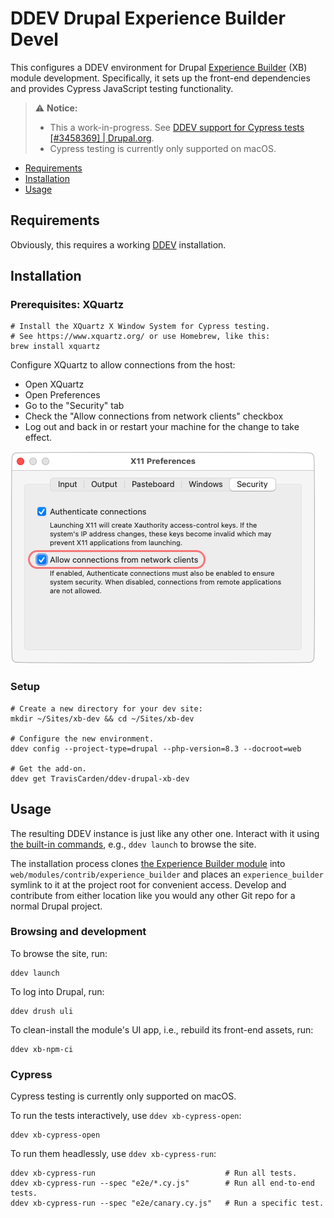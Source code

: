 # DDEV Drupal Experience Builder Devel

This configures a DDEV environment for Drupal [Experience Builder](https://www.drupal.org/project/experience_builder) (XB) module development. Specifically, it sets up the front-end dependencies and provides Cypress JavaScript testing functionality.

> ⚠️ **Notice:**
> - This a work-in-progress. See [DDEV support for Cypress tests [#3458369] | Drupal.org](https://www.drupal.org/project/experience_builder/issues/3458369).
> - Cypress testing is currently only supported on macOS.

- [Requirements](#requirements)
- [Installation](#installation)
- [Usage](#usage)

## Requirements

Obviously, this requires a working [DDEV](https://ddev.com/) installation.

## Installation

### Prerequisites: XQuartz

```shell
# Install the XQuartz X Window System for Cypress testing.
# See https://www.xquartz.org/ or use Homebrew, like this:
brew install xquartz
```

Configure XQuartz to allow connections from the host:

- Open XQuartz
- Open Preferences
- Go to the "Security" tab
- Check the "Allow connections from network clients" checkbox
- Log out and back in or restart your machine for the change to take effect.

![xquartz-settings.png](resources/xquartz-settings.png)

### Setup

```shell
# Create a new directory for your dev site:
mkdir ~/Sites/xb-dev && cd ~/Sites/xb-dev

# Configure the new environment.
ddev config --project-type=drupal --php-version=8.3 --docroot=web

# Get the add-on.
ddev get TravisCarden/ddev-drupal-xb-dev
```

## Usage

The resulting DDEV instance is just like any other one. Interact with it using [the built-in commands](https://ddev.readthedocs.io/en/stable/users/usage/commands/), e.g., `ddev launch` to browse the site.

The installation process clones [the Experience Builder module](https://www.drupal.org/project/experience_builder) into `web/modules/contrib/experience_builder` and places an `experience_builder` symlink to it at the project root for convenient access. Develop and contribute from either location like you would any other Git repo for a normal Drupal project.

### Browsing and development

To browse the site, run:

```shell
ddev launch
```

To log into Drupal, run:

```shell
ddev drush uli
```

To clean-install the module's UI app, i.e., rebuild its front-end assets, run:

```shell
ddev xb-npm-ci
```

### Cypress

Cypress testing is currently only supported on macOS.

To run the tests interactively, use `ddev xb-cypress-open`:

```shell
ddev xb-cypress-open
```

To run them headlessly, use `ddev xb-cypress-run`:

```shell
ddev xb-cypress-run                             # Run all tests.
ddev xb-cypress-run --spec "e2e/*.cy.js"        # Run all end-to-end tests.
ddev xb-cypress-run --spec "e2e/canary.cy.js"   # Run a specific test.
```
